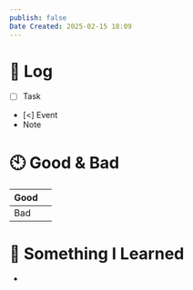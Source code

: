 ```yaml
---
publish: false
Date Created: 2025-02-15 18:09
---
```

# 📅 Log
- [ ] Task
- [<] Event 
- Note

# 🕙 Good & Bad
| Good |     |
| ---- | --- |
| Bad  |     |

# 🤔 Something I Learned
- 

